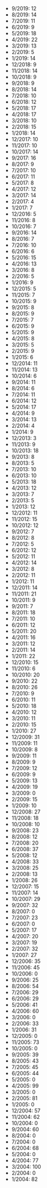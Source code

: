 *  9/2019: 12
*  8/2019: 14
*  7/2019: 11
*  6/2019: 9
*  5/2019: 18
*  4/2019: 22
*  3/2019: 13
*  2/2019: 5
*  1/2019: 14
*  12/2018: 9
*  11/2018: 14
*  10/2018: 9
*  9/2018: 9
*  8/2018: 14
*  7/2018: 10
*  6/2018: 12
*  5/2018: 17
*  4/2018: 17
*  3/2018: 10
*  2/2018: 15
*  1/2018: 14
*  12/2017: 10
*  11/2017: 10
*  10/2017: 14
*  9/2017: 16
*  8/2017: 9
*  7/2017: 10
*  6/2017: 11
*  5/2017: 8
*  4/2017: 12
*  3/2017: 14
*  2/2017: 4
*  1/2017: 7
*  12/2016: 5
*  11/2016: 8
*  10/2016: 7
*  9/2016: 14
*  8/2016: 7
*  7/2016: 10
*  6/2016: 6
*  5/2016: 15
*  4/2016: 13
*  3/2016: 8
*  2/2016: 5
*  1/2016: 9
*  12/2015: 5
*  11/2015: 7
*  10/2015: 9
*  9/2015: 8
*  8/2015: 9
*  7/2015: 7
*  6/2015: 9
*  5/2015: 9
*  4/2015: 8
*  3/2015: 5
*  2/2015: 9
*  1/2015: 6
*  12/2014: 11
*  11/2014: 13
*  10/2014: 6
*  9/2014: 11
*  8/2014: 6
*  7/2014: 11
*  6/2014: 12
*  5/2014: 17
*  4/2014: 9
*  3/2014: 13
*  2/2014: 4
*  1/2014: 9
*  12/2013: 3
*  11/2013: 9
*  10/2013: 18
*  9/2013: 8
*  8/2013: 5
*  7/2013: 10
*  6/2013: 10
*  5/2013: 18
*  4/2013: 12
*  3/2013: 7
*  2/2013: 5
*  1/2013: 12
*  12/2012: 11
*  11/2012: 15
*  10/2012: 12
*  9/2012: 7
*  8/2012: 8
*  7/2012: 5
*  6/2012: 12
*  5/2012: 11
*  4/2012: 14
*  3/2012: 8
*  2/2012: 11
*  1/2012: 11
*  12/2011: 14
*  11/2011: 21
*  10/2011: 9
*  9/2011: 7
*  8/2011: 18
*  7/2011: 10
*  6/2011: 12
*  5/2011: 20
*  4/2011: 16
*  3/2011: 12
*  2/2011: 14
*  1/2011: 22
*  12/2010: 15
*  11/2010: 6
*  10/2010: 20
*  9/2010: 22
*  8/2010: 26
*  7/2010: 9
*  6/2010: 11
*  5/2010: 18
*  4/2010: 12
*  3/2010: 11
*  2/2010: 15
*  1/2010: 27
*  12/2009: 31
*  11/2009: 11
*  10/2009: 8
*  9/2009: 11
*  8/2009: 9
*  7/2009: 12
*  6/2009: 9
*  5/2009: 13
*  4/2009: 19
*  3/2009: 0
*  2/2009: 15
*  1/2009: 10
*  12/2008: 27
*  11/2008: 18
*  10/2008: 10
*  9/2008: 23
*  8/2008: 12
*  7/2008: 20
*  6/2008: 37
*  5/2008: 12
*  4/2008: 33
*  3/2008: 25
*  2/2008: 13
*  1/2008: 26
*  12/2007: 15
*  11/2007: 14
*  10/2007: 29
*  9/2007: 32
*  8/2007: 0
*  7/2007: 23
*  6/2007: 0
*  5/2007: 17
*  4/2007: 20
*  3/2007: 19
*  2/2007: 32
*  1/2007: 27
*  12/2006: 35
*  11/2006: 45
*  10/2006: 0
*  9/2006: 25
*  8/2006: 54
*  7/2006: 29
*  6/2006: 29
*  5/2006: 41
*  4/2006: 60
*  3/2006: 0
*  2/2006: 33
*  1/2006: 31
*  12/2005: 0
*  11/2005: 73
*  10/2005: 0
*  9/2005: 39
*  8/2005: 43
*  7/2005: 45
*  6/2005: 44
*  5/2005: 0
*  4/2005: 99
*  3/2005: 0
*  2/2005: 81
*  1/2005: 0
*  12/2004: 57
*  11/2004: 62
*  10/2004: 0
*  9/2004: 60
*  8/2004: 0
*  7/2004: 0
*  6/2004: 68
*  5/2004: 0
*  4/2004: 77
*  3/2004: 100
*  2/2004: 0
*  1/2004: 82